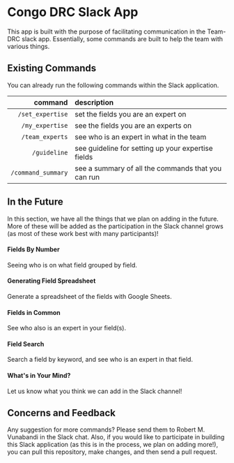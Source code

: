# Congo DRC Slack App

This app is built with the purpose of facilitating communication in the Team-DRC slack app. Essentially, some commands are built to help the team with various things.

## Existing Commands

You can already run the following commands within the Slack application. 

|command|description|
|---:|:---|
|`/set_expertise` | set the fields you are an expert on |
|`/my_expertise` | see the fields you are an experts on |
| `/team_experts` | see who is an expert in what in the team |
| `/guideline` | see guideline for setting up your expertise fields |
| `/command_summary` | see a summary of all the commands that you can run |

## In the Future

In this section, we have all the things that we plan on adding in the future. More of these will be added as the participation in the Slack channel grows (as most of these work best with many participants)!

#### Fields By Number

Seeing who is on what field grouped by field. 

#### Generating Field Spreadsheet

Generate a spreadsheet of the fields with Google Sheets.

#### Fields in Common

See who also is an expert in your field(s).

#### Field Search 

Search a field by keyword, and see who is an expert in that field.

#### What's in Your Mind?

Let us know what you think we can add in the Slack channel! 

## Concerns and Feedback

Any suggestion for more commands? Please send them to Robert M. Vunabandi in the Slack chat. Also, if you would like to participate in building this Slack application (as this is in the process, we plan on adding more!), you can pull this repository, make changes, and then send a pull request. 